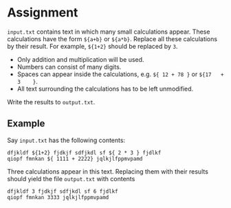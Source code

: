 # Assignment

`input.txt` contains text in which many small calculations appear.
These calculations have the form `${a+b}` or `${a*b}`.
Replace all these calculations by their result.
For example, `${1+2}` should be replaced by `3`.

* Only addition and multiplication will be used.
* Numbers can consist of many digits.
* Spaces can appear inside the calculations, e.g. `${ 12 + 78 }` or `${17   + 3    }`.
* All text surrounding the calculations has to be left unmodified.

Write the results to `output.txt`.

## Example

Say `input.txt` has the following contents:

```text
dfjkldf ${1+2} fjdkjf sdfjkdl sf ${ 2 * 3 } fjdlkf
qiopf fmnkan ${ 1111 + 2222} jqlkjlfppmvpamd
```

Three calculations appear in this text.
Replacing them with their results should yield the file `output.txt` with contents

```text
dfjkldf 3 fjdkjf sdfjkdl sf 6 fjdlkf
qiopf fmnkan 3333 jqlkjlfppmvpamd
```
